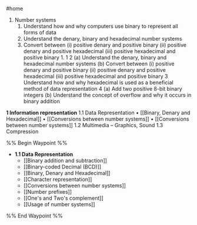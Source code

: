 #home 

1. Number systems
	1. Understand how and why computers use binary to represent all forms of data 
	2. Understand the denary, binary and hexadecimal number systems 
	3. Convert between (i) positive denary and positive binary (ii) positive denary and positive hexadecimal (iii) positive hexadecimal and positive binary 
		1. 
1 
2 (a) Understand the denary, binary and hexadecimal number systems (b) Convert between (i) positive denary and positive binary (ii) positive denary and positive hexadecimal (iii) positive hexadecimal and positive binary 
3 Understand how and why hexadecimal is used as a beneficial method of data representation 
4 (a) Add two positive 8-bit binary integers (b) Understand the concept of overflow and why it occurs in binary addition

**1 Information representation**
	1.1 Data Representation 
		• [[Binary, Denary and Hexadecimal]]
		• [[Conversions between number systems]]
		• [[Conversions between number systems]]
	1.2 Multimedia – Graphics, Sound 
	1.3 Compression

%% Begin Waypoint %%
- **1.1 Data Representation**
	- [[Binary addition and subtraction]]
	- [[Binary-coded Decimal (BCD)]]
	- [[Binary, Denary and Hexadecimal]]
	- [[Character representation]]
	- [[Conversions between number systems]]
	- [[Number prefixes]]
	- [[One's and Two's complement]]
	- [[Usage of number systems]]

%% End Waypoint %%
